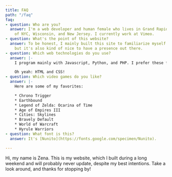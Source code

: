 ```yaml
---
title: FAQ
path: "/faq"
faq:
- question: Who are you?
  answer: I'm a web developer and human female who lives in Grand Rapids, MI by way
    of NYC, Wisconsin, and New Jersey. I currently work at Vimeo.
- question: What's the point of this website?
  answer: To be honest, I mainly built this site to familiarize myself with Gatsby,
    but it's also kind of nice to have a presence out there. 
- question: Which web technologies do you use?
  answer: |-
    I program mainly with Javascript, Python, and PHP. I prefer these frameworks: React, Django, and Express. Some other things I like: Gatsby, Forestry.io, Ant Design, [Click](https://click.palletsprojects.com/en/7.x/), web APIs (Rest and GraphQL). At work, I spend a lot of time with the [Zendesk App Framework](https://developer.zendesk.com/apps/docs/developer-guide/using_sdk).

    Oh yeah: HTML and CSS!
- question: Which video games do you like?
  answer: |-
    Here are some of my favorites:

    * Chrono Trigger
    * Earthbound
    * Legend of Zelda: Ocarina of Time
    * Age of Empires III
    * Cities: Skylines
    * Bravely Default
    * World of Warcraft
    * Hyrule Warriors
- question: What font is this?
  answer: It's [Nunito](https://fonts.google.com/specimen/Nunito).

---
```

Hi, my name is Zena. This is my website, which I built during a long weekend and will probably never update, despite my best intentions. Take a look around, and thanks for stopping by!